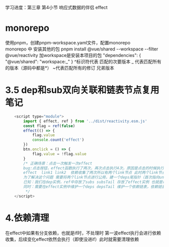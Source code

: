 学习进度：第三章 第4小节 响应式数据的伴侣 effect

# monorepo

使用pnpm，创建pnpm-workspace.yaml文件，配置monorepo  
monorepo 中 安装其他的包 pnpm install @vue/shared --workspace --filter @vue/reactivity 加workspace是安装本项目的包
"dependencies": {
"@vue/shared": "workspace:_"
} ^标识符代表 匹配的次要版本 _ 代表匹配所有的版本（源码中都是\*） ~代表匹配所有的修订 兄弟版本

# 3.5 dep和sub双向关联和链表节点复用 笔记

```js
    <script type="module">
        import { effect, ref } from '../dist/reactivity.esm.js'
        const flag = ref(false)
        effect(() => {
            flag.value
            console.count('effect')
        })
        btn.onclick = () => {
            flag.value = !flag.value
        }
        /* 正确场景：点击一次触发一次effect
        bug:点击按钮，effect函数执行了两次，再次点击执行4次，原因是点击的时候执行了effect函数，里面又访问了flag 所以又进行了依赖收集
        effect  link1 link2  依赖收集了两次所以有两个link节点 此时两个link节点都指向同一个effect，所以执行了两次
        为了解决这个问题 需要将两个link节点进行公用，建一个deps尾指针（首次指向undefined）随后有公用节点时，移动尾指针到共用节点。最终目的是只执行一次effect（不管effect函数中有一个变量dep（点击造成多个依赖收集），还是多个变量dep（产生多个effect） effect都应该只执行一次）
        已知：我们在dep实例，ref中存放了subs subsTail 存放了effect实例 也就是每次单个dep（每个ref）所对应的 activeEffect链表（链表解决了effect嵌套关系）
        同时：需要在effect实例中维护一个deps depsTail 维护一个依赖链表，依赖链表存放的内容是每个link节点，l原有的link节点数据也要改造一下， 原先有sub nextSub preSub，sub原先存的是activeEffect，现在是 sub：deps depsTail  还要增加一个dep 指向 dep（ref的this），还有nextDep此时指向undefined
         */
    </script>
```

# 4.依赖清理

在effect中如果有分支依赖，也就是if时，不处理时 第一波effect执行会进行依赖收集，后续变化effect依然会执行（即使没进if）此时就需要清理依赖
